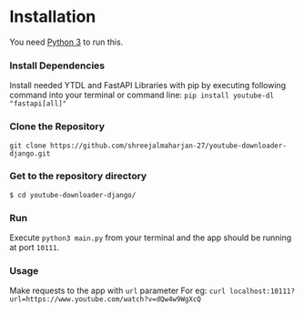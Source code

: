 # Installation
You need [Python 3](https://www.python.org/downloads/) to run this.


### Install Dependencies
Install needed YTDL and FastAPI Libraries with pip by executing following command into your terminal or command line: `pip install youtube-dl "fastapi[all]"`

### Clone the Repository
`git clone https://github.com/shreejalmaharjan-27/youtube-downloader-django.git`

### Get to the repository directory
`$ cd youtube-downloader-django/`

### Run
Execute `python3 main.py` from your terminal and the app should be running at port `10111`.

### Usage
Make requests to the app with `url` parameter
For eg: `curl localhost:10111?url=https://www.youtube.com/watch?v=dQw4w9WgXcQ`